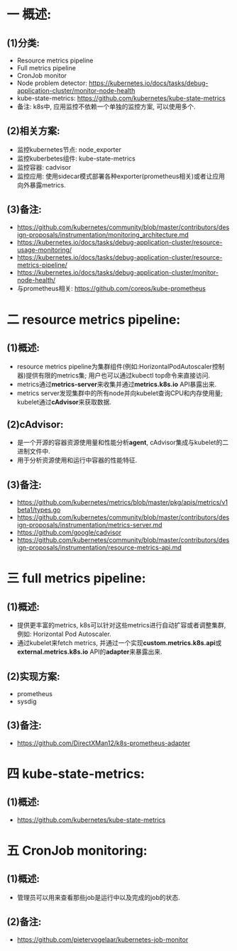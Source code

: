 # 一 概述:
## (1)分类:
- Resource metrics pipeline
- Full metrics pipeline
- CronJob monitor
- Node problem detector: https://kubernetes.io/docs/tasks/debug-application-cluster/monitor-node-health
- kube-state-metrics: https://github.com/kubernetes/kube-state-metrics
- 备注: k8s中, 应用监控不依赖一个单独的监控方案, 可以使用多个.

## (2)相关方案:
- 监控kubernetes节点: node_exporter
- 监控kuberbetes组件: kube-state-metrics
- 监控容器: cadvisor
- 监控应用: 使用sidecar模式部署各种exporter(prometheus相关)或者让应用向外暴露metrics.

## (3)备注:
- https://github.com/kubernetes/community/blob/master/contributors/design-proposals/instrumentation/monitoring_architecture.md
- https://kubernetes.io/docs/tasks/debug-application-cluster/resource-usage-monitoring/
- https://kubernetes.io/docs/tasks/debug-application-cluster/resource-metrics-pipeline/
- https://kubernetes.io/docs/tasks/debug-application-cluster/monitor-node-health/
- 与prometheus相关: https://github.com/coreos/kube-prometheus

# 二 resource metrics pipeline:
## (1)概述:
- resource metrics pipeline为集群组件(例如:HorizontalPodAutoscaler控制器)提供有限的metrics集; 用户也可以通过kubectl top命令来直接访问.
- metrics通过**metrics-server**来收集并通过**metrics.k8s.io** API暴露出来.
- metrics server发现集群中的所有node并向kubelet查询CPU和内存使用量; kubelet通过**cAdvisor**来获取数据.

## (2)cAdvisor:
- 是一个开源的容器资源使用量和性能分析**agent**, cAdvisor集成与kubelet的二进制文件中.
- 用于分析资源使用和运行中容器的性能特征.

## (3)备注:
- https://github.com/kubernetes/metrics/blob/master/pkg/apis/metrics/v1beta1/types.go
- https://github.com/kubernetes/community/blob/master/contributors/design-proposals/instrumentation/metrics-server.md
- https://github.com/google/cadvisor
- https://github.com/kubernetes/community/blob/master/contributors/design-proposals/instrumentation/resource-metrics-api.md

# 三 full metrics pipeline:
## (1)概述:
- 提供更丰富的metrics, k8s可以针对这些metrics进行自动扩容或者调整集群, 例如: Horizontal Pod Autoscaler.
- 通过kubelet来fetch metrics, 并通过一个实现**custom.metrics.k8s.api**或**external.metrics.k8s.io** API的**adapter**来暴露出来.

## (2)实现方案:
- prometheus
- sysdig

## (3)备注:
- https://github.com/DirectXMan12/k8s-prometheus-adapter

# 四 kube-state-metrics:
## (1)概述:
- https://github.com/kubernetes/kube-state-metrics

# 五 CronJob monitoring:
## (1)概述:
- 管理员可以用来查看那些job是运行中以及完成的job的状态.

## (2)备注:
- https://github.com/pietervogelaar/kubernetes-job-monitor
